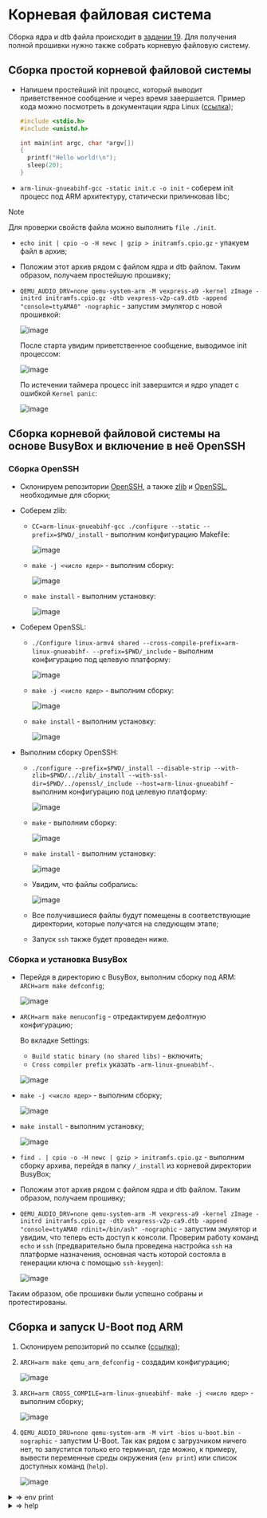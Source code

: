 # Корневая файловая система

Сборка ядра и dtb файла происходит в [задании 19](https://github.com/EltexEmbeddedC/cross-compilation). Для получения полной прошивки нужно также собрать корневую файловую систему.

## Сборка простой корневой файловой системы

- Напишем простейший init процесс, который выводит приветственное сообщение и через время завершается. Пример кода можно посмотреть в документации ядра Linux ([ссылка](https://github.com/torvalds/linux/blob/master/Documentation/filesystems/ramfs-rootfs-initramfs.rst#contents-of-initramfs));

  ```c
  #include <stdio.h>
  #include <unistd.h>
  
  int main(int argc, char *argv[])
  {
    printf("Hello world!\n");
    sleep(20);
  }
  ```
- `arm-linux-gnueabihf-gcc -static init.c -o init` - соберем init процесс под ARM архитектуру, статически прилинковав libc;

> [!NOTE]
> Для проверки свойств файла можно выполнить `file ./init`.
- `echo init | cpio -o -H newc | gzip > initramfs.cpio.gz` - упакуем файл в архив;
- Положим этот архив рядом с файлом ядра и dtb файлом. Таким образом, получаем простейшую прошивку;
- `QEMU_AUDIO_DRV=none qemu-system-arm -M vexpress-a9 -kernel zImage -initrd initramfs.cpio.gz -dtb vexpress-v2p-ca9.dtb -append "console=ttyAMA0" -nographic` - запустим эмулятор с новой прошивкой:

  ![image](https://github.com/user-attachments/assets/8ba82ae6-9cf5-4b15-88e2-af12f6a6f240)

  После старта увидим приветственное сообщение, выводимое init процессом:
  
  ![image](https://github.com/user-attachments/assets/0f5c7a83-8d9a-4a84-a628-91a28fa76865)

  По истечении таймера процесс init завершится и ядро упадет с ошибкой `Kernel panic`:

  ![image](https://github.com/user-attachments/assets/62a01422-beef-48dc-84c2-92d0298ff648)

## Сборка корневой файловой системы на основе BusyBox и включение в неё OpenSSH

### Сборка OpenSSH

- Склонируем репозитории [OpenSSH](https://github.com/openssh/openssh-portable), а также [zlib](https://github.com/madler/zlib) и [OpenSSL](https://github.com/openssl/openssl), необходимые для сборки;
- Соберем zlib:
  - `CC=arm-linux-gnueabihf-gcc ./configure --static --prefix=$PWD/_install` - выполним конфигурацию Makefile:

    ![image](https://github.com/user-attachments/assets/3ed02d45-6931-4a5d-b8e9-c9b4ace9712f)
  - `make -j <число ядер>` - выполним сборку:

    ![image](https://github.com/user-attachments/assets/831ef48b-b1e1-40d9-aafa-baf96d6c15e5)

  - `make install` - выполним установку:

    ![image](https://github.com/user-attachments/assets/0aa1e6c0-4983-4bfc-a03a-68000ed0b932)

- Соберем OpenSSL:
  - `./Configure linux-armv4 shared --cross-compile-prefix=arm-linux-gnueabihf- --prefix=$PWD/_include` - выполним конфигурацию под целевую платформу:

    ![image](https://github.com/user-attachments/assets/b9b50acf-1480-4c39-98f9-867a5c85bdd9)
  - `make -j <число ядер>` - выполним сборку:

    ![image](https://github.com/user-attachments/assets/ab8e3214-78b4-4797-b912-fe6112d126b7)

  - `make install` - выполним установку:
 
    ![image](https://github.com/user-attachments/assets/c5e4ea32-6dae-4de7-865c-3f0dd6682eaa)

- Выполним сборку OpenSSH:

  - `./configure --prefix=$PWD/_install --disable-strip --with-zlib=$PWD/../zlib/_install --with-ssl-dir=$PWD/../openssl/_include --host=arm-linux-gnueabihf` - выполним конфигурацию под целевую платформу:

    ![image](https://github.com/user-attachments/assets/e4ccf106-5ce8-4b45-8bf9-10c7344183aa)
  - `make` - выполним сборку:

    ![image](https://github.com/user-attachments/assets/472a4c20-2bf0-4650-8800-2dcfcbd7f383)
  - `make install` - выполним установку:
 
    ![image](https://github.com/user-attachments/assets/5554b965-dc09-414c-89bf-5a97c69577b3)

  - Увидим, что файлы собрались:

    ![image](https://github.com/user-attachments/assets/02f65c86-4be6-4aa9-b0b4-c74856a69b1e)

  - Все получившиеся файлы будут помещены в соответствующие директории, которые получатся на следующем этапе;
 
  - Запуск `ssh` также будет проведен ниже.
  
### Сборка и установка BusyBox

- Перейдя в директорию с BusyBox, выполним сборку под ARM: `ARCH=arm make defconfig`;

  ![image](https://github.com/user-attachments/assets/40ce7d73-9356-4bee-9ffb-2b00e828768e)

- `ARCH=arm make menuconfig` - отредактируем дефолтную конфигурацию;

  Во вкладке Settings:
  - `Build static binary (no shared libs)` - включить;
  - `Cross compiler prefix` указать `-arm-linux-gnueabihf-`.

  ![image](https://github.com/user-attachments/assets/cb3a2b75-368f-4cd6-b2ef-a73ecbd14335)

- `make -j <число ядер>` - выполним сборку;

  ![image](https://github.com/user-attachments/assets/dc61b695-f836-462e-9967-185860e4bf28)

- `make install` - выполним установку;


  ![image](https://github.com/user-attachments/assets/3c70975d-b61f-4e14-bff2-606cf310efff)

- `find . | cpio -o -H newc | gzip > initramfs.cpio.gz` - выполним сборку архива, перейдя в папку `/_install` из корневой директории BusyBox;
- Положим этот архив рядом с файлом ядра и dtb файлом. Таким образом, получаем прошивку;
- `QEMU_AUDIO_DRV=none qemu-system-arm -M vexpress-a9 -kernel zImage -initrd initramfs.cpio.gz -dtb vexpress-v2p-ca9.dtb -append "console=ttyAMA0 rdinit=/bin/ash" -nographic` - запустим эмулятор и увидим, что теперь есть доступ к консоли. Проверим работу команд `echo` и `ssh` (предварительно была проведена настройка `ssh` на платформе назначения, основная часть которой состояла в генерации ключа с помощью `ssh-keygen`):

  ![image](https://github.com/user-attachments/assets/1ac6c894-391d-459e-8420-9550a0dbf5d2)

Таким образом, обе прошивки были успешно собраны и протестированы.

## Сборка и запуск U-Boot под ARM

1. Склонируем репозиторий по ссылке ([ссылка](https://github.com/u-boot/u-boot));
2. `ARCH=arm make qemu_arm_defconfig` - создадим конфигурацию;

   ![image](https://github.com/user-attachments/assets/992d5d4c-3914-4f77-b39e-316dacde37a5)
3. `ARCH=arm CROSS_COMPILE=arm-linux-gnueabihf- make -j <число ядер>` - выполним сборку;

   ![image](https://github.com/user-attachments/assets/271c0be4-ac8b-4c38-b73c-a66b6f9f9cda)
4. `QEMU_AUDIO_DRU=none qemu-system-arm -M virt -bios u-boot.bin -nographic` - запустим U-Boot. Так как рядом с загрузчиком ничего нет, то запустится только его терминал, где можно, к примеру, вывести переменные среды окружения (`env print`) или список доступных команд (`help`).

   ![image](https://github.com/user-attachments/assets/b735c44a-0933-49ce-b66e-44bb6e8a67f89)

<details>

<summary>=> env print</summary>

```
arch=arm
baudrate=115200
board=qemu-arm
board_name=qemu-arm
boot_targets=qfw usb scsi virtio nvme dhcp
bootcmd=bootflow scan -lb
bootdelay=2
cpu=armv7
ethaddr=52:54:00:12:34:56
fdt_addr=0x40000000
fdt_high=0xffffffff
fdtcontroladdr=465ddea0
initrd_high=0xffffffff
kernel_addr_r=0x40400000
loadaddr=0x40200000
preboot=usb start
pxefile_addr_r=0x40300000
ramdisk_addr_r=0x44000000
scriptaddr=0x40200000
stderr=serial,vidconsole
stdin=serial,usbkbd
stdout=serial,vidconsole
usb_ignorelist=0x1050:*,
vendor=emulation
```

</details>

<details>

<summary>=> help</summary>

```
?         - alias for 'help'
base      - print or set address offset
bdinfo    - print Board Info structure
blkcache  - block cache diagnostics and control
boot      - boot default, i.e., run 'bootcmd'
bootd     - boot default, i.e., run 'bootcmd'
bootdev   - Boot devices
bootefi   - Boots an EFI payload from memory
bootelf   - Boot from an ELF image in memory
bootflow  - Boot flows
bootm     - boot application image from memory
bootmeth  - Boot methods
bootp     - boot image via network using BOOTP/TFTP protocol
bootvx    - Boot vxWorks from an ELF image
bootz     - boot Linux zImage image from memory
chpart    - change active partition of a MTD device
cls       - clear screen
cmp       - memory compare
coninfo   - print console devices and information
cp        - memory copy
crc32     - checksum calculation
date      - get/set/reset date & time
dfu       - Device Firmware Upgrade
dhcp      - boot image via network using DHCP/TFTP protocol
dm        - Driver model low level access
echo      - echo args to console
editenv   - edit environment variable
eficonfig - provide menu-driven UEFI variable maintenance interface
env       - environment handling commands
erase     - erase FLASH memory
exit      - exit script
ext2load  - load binary file from a Ext2 filesystem
ext2ls    - list files in a directory (default /)
ext4load  - load binary file from a Ext4 filesystem
ext4ls    - list files in a directory (default /)
ext4size  - determine a file's size
false     - do nothing, unsuccessfully
fatinfo   - print information about filesystem
fatload   - load binary file from a dos filesystem
fatls     - list files in a directory (default /)
fatmkdir  - create a directory
fatrm     - delete a file
fatsize   - determine a file's size
fatwrite  - write file into a dos filesystem
fdt       - flattened device tree utility commands
flinfo    - print FLASH memory information
fstype    - Look up a filesystem type
fstypes   - List supported filesystem types
go        - start application at address 'addr'
help      - print command description/usage
iminfo    - print header information for application image
imxtract  - extract a part of a multi-image
itest     - return true/false on integer compare
lcdputs   - print string on video framebuffer
ln        - Create a symbolic link
load      - load binary file from a filesystem
loadb     - load binary file over serial line (kermit mode)
loads     - load S-Record file over serial line
loadx     - load binary file over serial line (xmodem mode)
loady     - load binary file over serial line (ymodem mode)
loop      - infinite loop on address range
ls        - list files in a directory (default /)
md        - memory display
mii       - MII utility commands
mm        - memory modify (auto-incrementing address)
mtd       - MTD utils
mtdparts  - define flash/nand partitions
mw        - memory write (fill)
net       - NET sub-system
nm        - memory modify (constant address)
nvme      - NVM Express sub-system
panic     - Panic with optional message
part      - disk partition related commands
pci       - list and access PCI Configuration Space
ping      - send ICMP ECHO_REQUEST to network host
poweroff  - Perform POWEROFF of the device
printenv  - print environment variables
protect   - enable or disable FLASH write protection
pxe       - get and boot from pxe files
qfw       - QEMU firmware interface
random    - fill memory with random pattern
reset     - Perform RESET of the CPU
run       - run commands in an environment variable
save      - save file to a filesystem
saveenv   - save environment variables to persistent storage
scsi      - SCSI sub-system
scsiboot  - boot from SCSI device
setcurs   - set cursor position within screen
setenv    - set environment variables
setexpr   - set environment variable as the result of eval expression
showvar   - print local hushshell variables
size      - determine a file's size
sleep     - delay execution for some time
source    - run script from memory
test      - minimal test like /bin/sh
tftpboot  - load file via network using TFTP protocol
tpm       - Issue a TPMv1.x command
tpm2      - Issue a TPMv2.x command
true      - do nothing, successfully
usb       - USB sub-system
usbboot   - boot from USB device
vbe       - Verified Boot for Embedded
version   - print monitor, compiler and linker version
virtio    - virtio block devices sub-system
```

</details>
